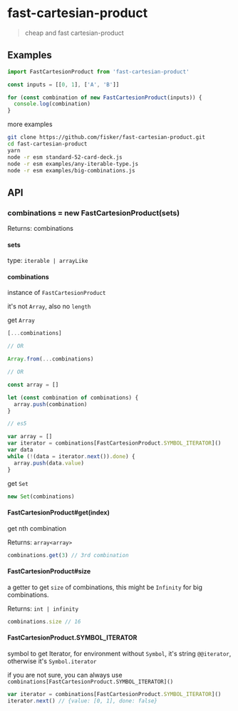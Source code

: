 # fast-cartesian-product

> cheap and fast cartesian-product

## Examples

```js
import FastCartesionProduct from 'fast-cartesian-product'

const inputs = [[0, 1], ['A', 'B']]

for (const combination of new FastCartesionProduct(inputs)) {
  console.log(combination)
}
```

more examples

```sh
git clone https://github.com/fisker/fast-cartesian-product.git
cd fast-cartesian-product
yarn
node -r esm standard-52-card-deck.js
node -r esm examples/any-iterable-type.js
node -r esm examples/big-combinations.js
```

## API

### combinations = new FastCartesionProduct(sets)

Returns: combinations

#### sets

type: `iterable | arrayLike`

#### combinations

instance of `FastCartesionProduct`

it's not `Array`, also no `length`

get `Array`

```js
[...combinations]

// OR

Array.from(...combinations)

// OR

const array = []

let (const combination of combinations) {
  array.push(combination)
}

// es5

var array = []
var iterator = combinations[FastCartesionProduct.SYMBOL_ITERATOR]()
var data
while (!(data = iterator.next()).done) {
  array.push(data.value)
}
```

get `Set`

```js
new Set(combinations)
```

#### FastCartesionProduct#get(index)

get nth combination

Returns: `array<array>`

```js
combinations.get(3) // 3rd combination
```

#### FastCartesionProduct#size

a getter to get `size` of combinations, this might be `Infinity` for big combinations.

Returns: `int | infinity`

```js
combinations.size // 16
```

#### FastCartesionProduct.SYMBOL_ITERATOR

symbol to get Iterator,
for environment without `Symbol`, it's string `@@iterator`, otherwise it's `Symbol.iterator`

if you are not sure, you can always use `combinations[FastCartesionProduct.SYMBOL_ITERATOR]()`

```js
var iterator = combinations[FastCartesionProduct.SYMBOL_ITERATOR]()
iterator.next() // {value: [0, 1], done: false}
```
